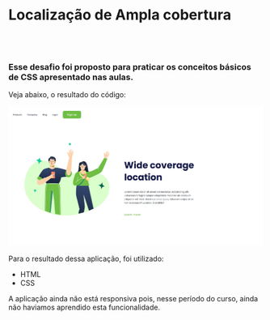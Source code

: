 <h1> Localização de Ampla cobertura</h1>
<br>
<br>
<h3>Esse desafio foi proposto para praticar os conceitos básicos de CSS apresentado nas aulas. </h3>
<p> Veja abaixo, o resultado do código:</p>
<img src="https://github.com/cledsonjunior/Desafio-1/blob/main/img/index-WideCouverage.jpg?raw=true">
<p>Para o resultado dessa aplicação, foi utilizado:</p>
<ul>
  <li>HTML</li>
  <li>CSS</li>
</ul>
<p>A aplicação ainda não está responsiva pois, nesse período do curso, ainda não haviamos aprendido esta funcionalidade.</p>

